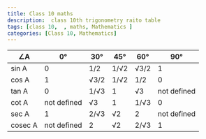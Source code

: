 ```yaml
---
title: Class 10 maths
description:  class 10th trigonometry raito table 
tags: [class 10,  , maths, Mathematics ]
categories: [Class 10, Mathematics]
---
```

| ∠A   | 0°            | 30°          | 45°         | 60°          | 90°          |
|------|---------------|--------------|-------------|--------------|--------------|
| sin A  | 0             | 1/2          | 1/√2        | √3/2         | 1            |
| cos A  | 1             | √3/2         | 1/√2        | 1/2          | 0            |
| tan A  | 0             | 1/√3         | 1           | √3           | not defined  |
| cot A  | not defined   | √3           | 1           | 1/√3         | 0            |
| sec A  | 1             | 2/√3         | √2          | 2            | not defined  |
| cosec A| not defined   | 2            | √2          | 2/√3         | 1            |
